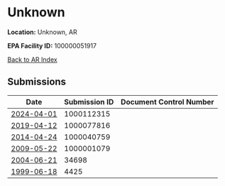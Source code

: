 # Unknown

**Location:** Unknown, AR

**EPA Facility ID:** 100000051917

[Back to AR Index](../../index.md)

## Submissions

| Date | Submission ID | Document Control Number |
|------|--------------|-------------------------|
| [2024-04-01](submissions/1000112315.md) | 1000112315 |  |
| [2019-04-12](submissions/1000077816.md) | 1000077816 |  |
| [2014-04-24](submissions/1000040759.md) | 1000040759 |  |
| [2009-05-22](submissions/1000001079.md) | 1000001079 |  |
| [2004-06-21](submissions/34698.md) | 34698 |  |
| [1999-06-18](submissions/4425.md) | 4425 |  |
